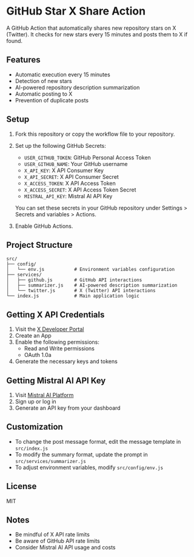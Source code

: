 # GitHub Star X Share Action

A GitHub Action that automatically shares new repository stars on X (Twitter). It checks for new stars every 15 minutes and posts them to X if found.

## Features

- Automatic execution every 15 minutes
- Detection of new stars
- AI-powered repository description summarization
- Automatic posting to X
- Prevention of duplicate posts

## Setup

1. Fork this repository or copy the workflow file to your repository.

2. Set up the following GitHub Secrets:

   - `USER_GITHUB_TOKEN`: GitHub Personal Access Token
   - `USER_GITHUB_NAME`: Your GitHub username
   - `X_API_KEY`: X API Consumer Key
   - `X_API_SECRET`: X API Consumer Secret
   - `X_ACCESS_TOKEN`: X API Access Token
   - `X_ACCESS_SECRET`: X API Access Token Secret
   - `MISTRAL_API_KEY`: Mistral AI API Key

   You can set these secrets in your GitHub repository under Settings > Secrets and variables > Actions.

3. Enable GitHub Actions.

## Project Structure

```
src/
├── config/
│   └── env.js           # Environment variables configuration
├── services/
│   ├── github.js        # GitHub API interactions
│   ├── summarizer.js    # AI-powered description summarization
│   └── twitter.js       # X (Twitter) API interactions
└── index.js             # Main application logic
```

## Getting X API Credentials

1. Visit the [X Developer Portal](https://developer.twitter.com/en/portal/dashboard)
2. Create an App
3. Enable the following permissions:
   - Read and Write permissions
   - OAuth 1.0a
4. Generate the necessary keys and tokens

## Getting Mistral AI API Key

1. Visit [Mistral AI Platform](https://console.mistral.ai/)
2. Sign up or log in
3. Generate an API key from your dashboard

## Customization

- To change the post message format, edit the message template in `src/index.js`
- To modify the summary format, update the prompt in `src/services/summarizer.js`
- To adjust environment variables, modify `src/config/env.js`

## License

MIT

## Notes

- Be mindful of X API rate limits
- Be aware of GitHub API rate limits
- Consider Mistral AI API usage and costs
